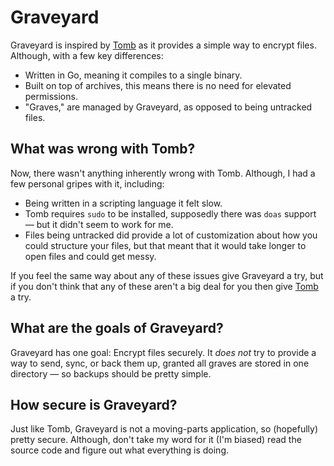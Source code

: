 # Graveyard

Graveyard is inspired by [Tomb](https://dyne.org/software/tomb/) as it provides
a simple way to encrypt files. Although, with a few key differences:

 - Written in Go, meaning it compiles to a single binary.
 - Built on top of archives, this means there is no need for elevated permissions.
 - "Graves," are managed by Graveyard, as opposed to being untracked files.

## What was wrong with Tomb?

Now, there wasn't anything inherently wrong with Tomb. Although, I had a few
personal gripes with it, including: 

 - Being written in a scripting language it felt slow. 
 - Tomb requires `sudo` to be installed, supposedly there was `doas` support —
   but it didn't seem to work for me.
 - Files being untracked did provide a lot of customization about how you could
   structure your files, but that meant that it would take longer to open files
   and could get messy. 

If you feel the same way about any of these issues give Graveyard a try, but if
you don't think that any of these aren't a big deal for you then give 
[Tomb](https://dyne.org/software/tomb) a try.

## What are the goals of Graveyard? 

Graveyard has one goal: Encrypt files securely. It *does not* try to provide a 
way to send, sync, or back them up, granted all graves are stored in one
directory — so backups should be pretty simple. 

## How secure is Graveyard?

Just like Tomb, Graveyard is not a moving-parts application, so (hopefully) 
pretty secure. Although, don't take my word for it (I'm biased) read the
source code and figure out what everything is doing. 
